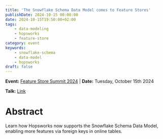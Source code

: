 ```yaml
---
title: 'The Snowflake Schema Data Model comes to Feature Stores'
publishDate: 2024-10-15 00:00:00
date: 2024-10-15T19:50:00+02:00
tags:
    - data-modeling
    - hopsworks
    - feature-store
category: event
keywords:
    - snowflake-schema
    - data-model
    - hopsworks
draft: false
---
```


**Event:** [Feature Store Summit 2024](https://www.featurestoresummit.com/) | **Date:**  Tuesday, October 15th 2024

**Talk:** [Link](https://www.featurestoresummit.com/session/the-snowflake-schema-data-model-comes-to-feature-stores)

# Abstract


Learn how Hopsworks now supports the Snowflake Schema Data Model, enabling more features via foreign keys in online tables.